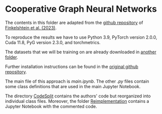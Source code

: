 # Cooperative Graph Neural Networks

The contents in this folder are adapted from the [github repository](https://github.com/benfinkelshtein/CoGNN/tree/main) of [Finkelshtein et al. (2023)](https://doi.org/10.48550/arXiv.2310.01267).

To reproduce the results we have to use Python 3.9, PyTorch version 2.0.0, Cuda 11.8, PyG version 2.3.0, and torchmetrics.

The datasets that we will be training on are already downloaded in [another folder](https://github.com/TobiasErbacher/gdl/tree/main/replication/data).

Further installation instructions can be found in the [original github repository](https://github.com/benfinkelshtein/CoGNN/tree/main).

The main file of this approach is _main.ipynb_. The other _.py_ files contain some class definitions that are used in the main Jupyter Notebook.

The directory [CodeSplit](https://github.com/TobiasErbacher/gdl/tree/main/Tobias/CoGNN/CodeSplit) contains the authors' code but reorganized into individual class files. Moreover, the folder [Reimplementation](https://github.com/TobiasErbacher/gdl/tree/main/Tobias/CoGNN/Reimplementation) contains a Jupyter Notebook with the commented code.